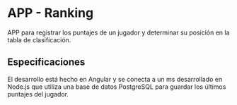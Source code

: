 # APP - Ranking

APP para registrar los puntajes de un jugador y determinar su posición en la tabla de clasificación.

## Especificaciones

El desarrollo está hecho en Angular y se conecta a un ms desarrollado en Node.js que utiliza una base de datos PostgreSQL para guardar los últimos puntajes del jugador.


